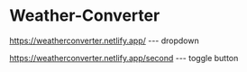 # Weather-Converter

https://weatherconverter.netlify.app/  --- dropdown

https://weatherconverter.netlify.app/second  --- toggle button

